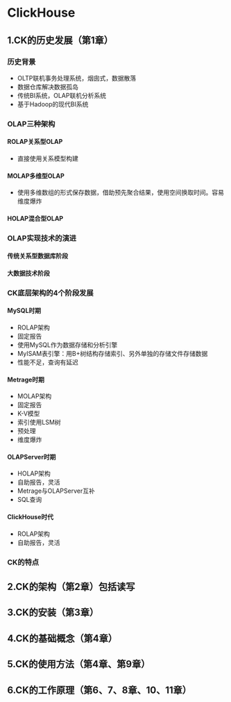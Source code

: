 # ClickHouse
## 1.CK的历史发展（第1章）
### 历史背景
- OLTP联机事务处理系统，烟囱式，数据散落
- 数据仓库解决数据孤岛
- 传统BI系统，OLAP联机分析系统
- 基于Hadoop的现代BI系统
### OLAP三种架构
#### ROLAP关系型OLAP
- 直接使用关系模型构建
#### MOLAP多维型OLAP
-  使用多维数组的形式保存数据，借助预先聚合结果，使用空间换取时间。容易维度爆炸
#### HOLAP混合型OLAP
### OLAP实现技术的演进
#### 传统关系型数据库阶段
#### 大数据技术阶段
### CK底层架构的4个阶段发展
#### MySQL时期
- ROLAP架构
- 固定报告
- 使用MySQL作为数据存储和分析引擎
- MyISAM表引擎：用B+树结构存储索引、另外单独的存储文件存储数据
- 性能不足，查询有延迟
#### Metrage时期
- MOLAP架构
- 固定报告
- K-V模型
- 索引使用LSM树
- 预处理
- 维度爆炸
#### OLAPServer时期
- HOLAP架构
- 自助报告，灵活
- Metrage与OLAPServer互补
- SQL查询
#### ClickHouse时代
- ROLAP架构
- 自助报告，灵活
### CK的特点
## 2.CK的架构（第2章）包括读写
## 3.CK的安装（第3章）
## 4.CK的基础概念（第4章）
## 5.CK的使用方法（第4章、第9章）
## 6.CK的工作原理（第6、7、8章、10、11章）
